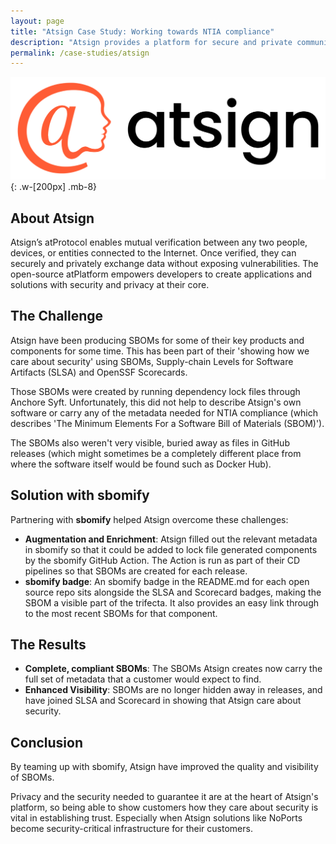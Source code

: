 ```yaml
---
layout: page
title: "Atsign Case Study: Working towards NTIA compliance"
description: "Atsign provides a platform for secure and private communication, and its NoPorts product is used for zero-trust infrastructure access. This is how sbomify helped them improve the quality of their SBOMs."
permalink: /case-studies/atsign
---
```


![Atsign logo](/assets/images/site/atsign-logo-horizontal-color2022.svg){: .w-[200px] .mb-8}

## About Atsign

Atsign’s atProtocol enables mutual verification between any two people,
devices, or entities connected to the Internet. Once verified, they can
securely and privately exchange data without exposing vulnerabilities.
The open-source atPlatform empowers developers to create applications and
solutions with security and privacy at their core.

## The Challenge

Atsign have been producing SBOMs for some of their key products and components
for some time. This has been part of their 'showing how we care about
security' using SBOMs, Supply-chain Levels for Software Artifacts (SLSA) and
OpenSSF Scorecards.

Those SBOMs were created by running dependency lock files through Anchore
Syft. Unfortunately, this did not help to describe Atsign's own software or
carry any of the metadata needed for NTIA compliance (which describes 'The
Minimum Elements For a Software Bill of Materials (SBOM)').

The SBOMs also weren't very visible, buried away as files in GitHub releases
(which might sometimes be a completely different place from where the
software itself would be found such as Docker Hub).

## Solution with sbomify

Partnering with **sbomify** helped Atsign overcome these challenges:

* **Augmentation and Enrichment**: Atsign filled out the relevant metadata in
sbomify so that it could be added to lock file generated components by the
sbomify GitHub Action. The Action is run as part of their CD pipelines so
that SBOMs are created for each release.
* **sbomify badge**: An sbomify badge in the README.md for each open source
repo sits alongside the SLSA and Scorecard badges, making the SBOM a visible
part of the trifecta. It also provides an easy link through to the most
recent SBOMs for that component.

## The Results

* **Complete, compliant SBOMs**: The SBOMs Atsign creates now carry the full
set of metadata that a customer would expect to find.
* **Enhanced Visibility**: SBOMs are no longer hidden away in releases, and
have joined SLSA and Scorecard in showing that Atsign care about security.

## Conclusion

By teaming up with sbomify, Atsign have improved the quality and visibility
of SBOMs.

Privacy and the security needed to guarantee it are at the heart of Atsign's
platform, so being able to show customers how they care about security is
vital in establishing trust. Especially when Atsign solutions like NoPorts
become security-critical infrastructure for their customers.
